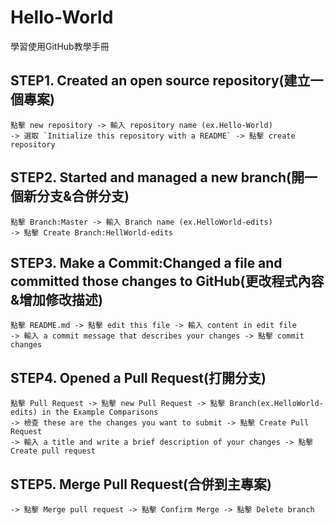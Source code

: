 # Hello-World

學習使用GitHub教學手冊

STEP1. Created an open source repository(建立一個專案)
----
```
點擊 new repository -> 輸入 repository name (ex.Hello-World) 
-> 選取 `Initialize this repository with a README` -> 點擊 create repository
```
STEP2. Started and managed a new branch(開一個新分支&合併分支)
----
```
點擊 Branch:Master -> 輸入 Branch name (ex.HelloWorld-edits)
-> 點擊 Create Branch:HellWorld-edits
```
STEP3. Make a Commit:Changed a file and committed those changes to GitHub(更改程式內容&增加修改描述)
----
```
點擊 README.md -> 點擊 edit this file -> 輸入 content in edit file 
-> 輸入 a commit message that describes your changes -> 點擊 commit changes
```
STEP4. Opened a Pull Request(打開分支)
---
```
點擊 Pull Request -> 點擊 new Pull Request -> 點擊 Branch(ex.HelloWorld-edits) in the Example Comparisons
-> 檢查 these are the changes you want to submit -> 點擊 Create Pull Request 
-> 輸入 a title and write a brief description of your changes -> 點擊 Create pull request
```
STEP5. Merge Pull Request(合併到主專案)
---
```
-> 點擊 Merge pull request -> 點擊 Confirm Merge -> 點擊 Delete branch
```
